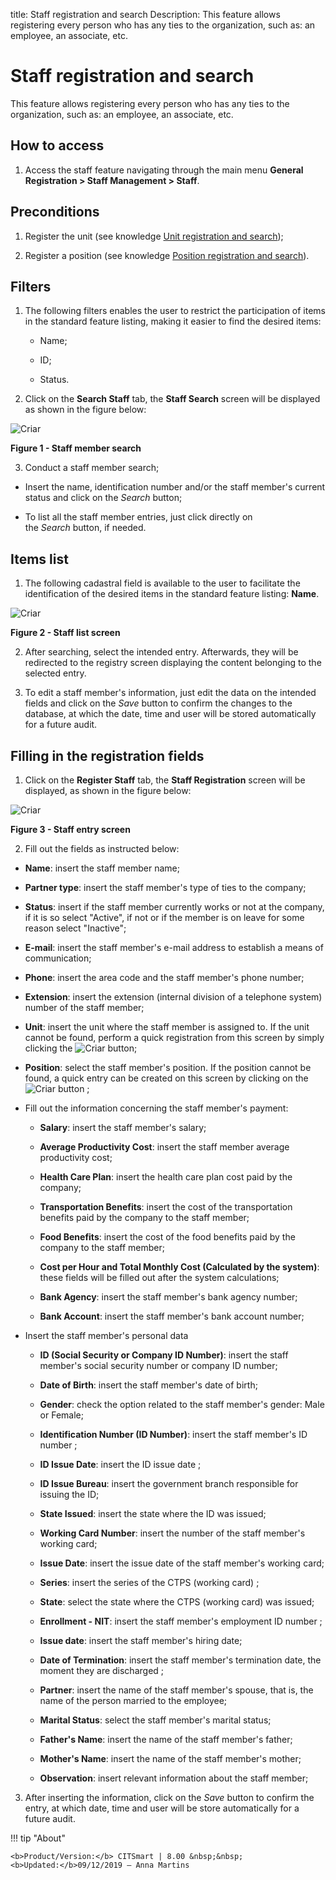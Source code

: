 title: Staff registration and search
Description: This feature allows registering every person who has any ties to the organization, such as: an employee, an associate, etc.

# Staff registration and search

This feature allows registering every person who has any ties to the
organization, such as: an employee, an associate, etc.

How to access
-------------

1.  Access the staff feature navigating through the main menu **General
    Registration > Staff Management > Staff**.

Preconditions
-------------

1.  Register the unit (see knowledge [Unit registration and
    search][1]);

2.  Register a position (see knowledge [Position registration and
    search][2]).

Filters
-------

1.  The following filters enables the user to restrict the participation of
    items in the standard feature listing, making it easier to find the desired
    items:

    -   Name;

    -   ID;

    -   Status.

2.  Click on the **Search Staff** tab, the **Staff Search** screen will be
    displayed as shown in the figure below:

![Criar](images/employee-1.png)

**Figure 1 - Staff member search**

3.  Conduct a staff member search;

-   Insert the name, identification number and/or the staff member's current
    status and click on the *Search* button;

-   To list all the staff member entries, just click directly on
    the *Search* button, if needed.

Items list
----------

1.  The following cadastral field is available to the user to facilitate the
    identification of the desired items in the standard feature
    listing: **Name**.

![Criar](images/employee-2.png)

**Figure 2 - Staff list screen**

2.  After searching, select the intended entry. Afterwards, they will be
    redirected to the registry screen displaying the content belonging to the
    selected entry.

3.  To edit a staff member's information, just edit the data on the intended
    fields and click on the *Save* button to confirm the changes to the
    database, at which the date, time and user will be stored automatically for
    a future audit.

Filling in the registration fields
----------------------------------

1.  Click on the **Register Staff** tab, the **Staff Registration** screen will
    be displayed, as shown in the figure below:

![Criar](images/employee-3.png)

**Figure 3 - Staff entry screen**

2.  Fill out the fields as instructed below:

-   **Name**: insert the staff member name;

-   **Partner type**: insert the staff member's type of ties to the company;

-   **Status**: insert if the staff member currently works or not at the
    company, if it is so select "Active", if not or if the member is on leave
    for some reason select "Inactive";

-   **E-mail**: insert the staff member's e-mail address to establish a means of
    communication;

-   **Phone**: insert the area code and the staff member's phone number;

-   **Extension**: insert the extension (internal division of a telephone
    system) number of the staff member;

-   **Unit**: insert the unit where the staff member is assigned to. If the unit
    cannot be found, perform a quick registration from this screen by simply
    clicking the ![Criar](images/employee-4.png) button;

-   **Position**: select the staff member's position. If the position cannot be
    found, a quick entry can be created on this screen by clicking on the ![Criar](images/employee-4.png) button ;

-   Fill out the information concerning the staff member's payment:

    -   **Salary**: insert the staff member's salary;

    -   **Average Productivity Cost**: insert the staff member average
        productivity cost;

    -   **Health Care Plan**: insert the health care plan cost paid by the
        company;

    -   **Transportation Benefits**: insert the cost of the transportation
        benefits paid by the company to the staff member;

    -   **Food Benefits**: insert the cost of the food benefits paid by the
        company to the staff member;

    -   **Cost per Hour and Total Monthly Cost (Calculated by the system)**:
        these fields will be filled out after the system calculations;

    -   **Bank Agency**: insert the staff member's bank agency number;

    -   **Bank Account**: insert the staff member's bank account number;

-   Insert the staff member's personal data

    -   **ID (Social Security or Company ID Number)**: insert the staff member's
        social security number or company ID number;

    -   **Date of Birth**: insert the staff member's date of birth;

    -   **Gender**: check the option related to the staff member's gender: Male
        or Female;

    -   **Identification Number (ID Number)**: insert the staff member's ID
        number ;

    -   **ID Issue Date**: insert the ID issue date ;

    -   **ID Issue Bureau**: insert the government branch responsible for
        issuing the ID;

    -   **State Issued**: insert the state where the ID was issued;

    -   **Working Card Number**: insert the number of the staff member's working
        card;

    -   **Issue Date**: insert the issue date of the staff member's working
        card;

    -   **Series**: insert the series of the CTPS (working card) ;

    -   **State**: select the state where the CTPS (working card) was issued;

    -   **Enrollment - NIT**: insert the staff member's employment ID number ;

    -   **Issue date**: insert the staff member's hiring date;

    -   **Date of Termination**: insert the staff member's termination date, the
        moment they are discharged ;

    -   **Partner**: insert the name of the staff member's spouse, that is, the
        name of the person married to the employee;

    -   **Marital Status**: select the staff member's marital status;

    -   **Father's Name**: insert the name of the staff member's father;

    -   **Mother's Name**: insert the name of the staff member's mother;

    -   **Observation**: insert relevant information about the staff member;

3.  After inserting the information, click on the *Save* button to confirm the
    entry, at which date, time and user will be store automatically for a future
    audit.

[1]:/en-us/citsmart-platform-7/plataform-administration/region-and-language/register-unit.html
[2]:/en-us/citsmart-platform-7/plataform-administration/region-and-language/register-locations.html

!!! tip "About"

    <b>Product/Version:</b> CITSmart | 8.00 &nbsp;&nbsp;
    <b>Updated:</b>09/12/2019 – Anna Martins
